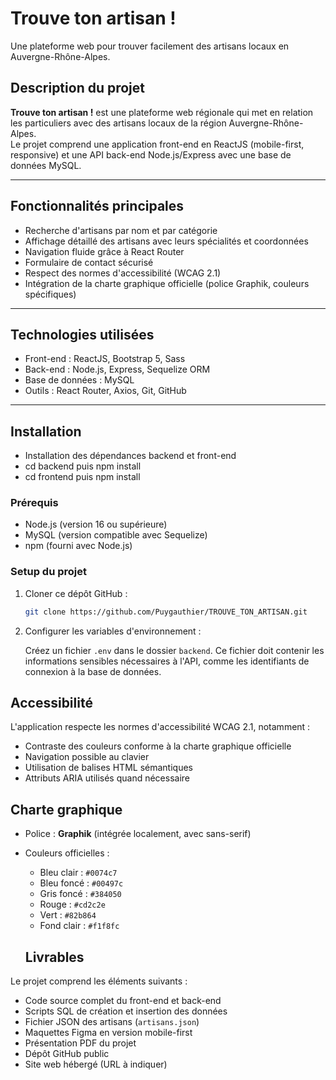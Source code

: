 # Trouve ton artisan !
Une plateforme web pour trouver facilement des artisans locaux en Auvergne-Rhône-Alpes.

## Description du projet

**Trouve ton artisan !** est une plateforme web régionale qui met en relation les particuliers avec des artisans locaux de la région Auvergne-Rhône-Alpes.  
Le projet comprend une application front-end en ReactJS (mobile-first, responsive) et une API back-end Node.js/Express avec une base de données MySQL.

---

## Fonctionnalités principales

- Recherche d'artisans par nom et par catégorie  
- Affichage détaillé des artisans avec leurs spécialités et coordonnées  
- Navigation fluide grâce à React Router  
- Formulaire de contact sécurisé  
- Respect des normes d'accessibilité (WCAG 2.1)  
- Intégration de la charte graphique officielle (police Graphik, couleurs spécifiques)

---

## Technologies utilisées

- Front-end : ReactJS, Bootstrap 5, Sass  
- Back-end : Node.js, Express, Sequelize ORM  
- Base de données : MySQL  
- Outils : React Router, Axios, Git, GitHub  

---

## Installation

- Installation des dépendances backend et front-end
- cd backend puis npm install
- cd frontend puis npm install

### Prérequis

- Node.js (version 16 ou supérieure)  
- MySQL (version compatible avec Sequelize)  
- npm (fourni avec Node.js)  

### Setup du projet

1. Cloner ce dépôt GitHub :  
   ```bash
   git clone https://github.com/Puygauthier/TROUVE_TON_ARTISAN.git

2. Configurer les variables d'environnement :

   Créez un fichier `.env` dans le dossier `backend`.
   Ce fichier doit contenir les informations sensibles nécessaires à l'API,
    comme les identifiants de connexion à la base de données. 

## Accessibilité

L'application respecte les normes d'accessibilité WCAG 2.1, notamment :
- Contraste des couleurs conforme à la charte graphique officielle
- Navigation possible au clavier
- Utilisation de balises HTML sémantiques
- Attributs ARIA utilisés quand nécessaire

## Charte graphique

- Police : **Graphik** (intégrée localement, avec sans-serif)
- Couleurs officielles :
  - Bleu clair : `#0074c7`
  - Bleu foncé : `#00497c`
  - Gris foncé : `#384050`
  - Rouge : `#cd2c2e`
  - Vert : `#82b864`
  - Fond clair : `#f1f8fc`

  ## Livrables

Le projet comprend les éléments suivants :
- Code source complet du front-end et back-end
- Scripts SQL de création et insertion des données
- Fichier JSON des artisans (`artisans.json`)
- Maquettes Figma en version mobile-first
- Présentation PDF du projet
- Dépôt GitHub public
- Site web hébergé (URL à indiquer)

